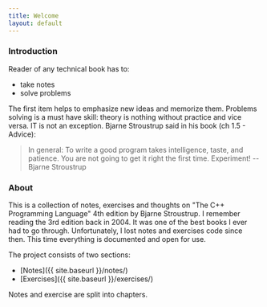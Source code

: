 ```yaml
---
title: Welcome
layout: default
---
```


### Introduction

Reader of any technical book has to:

* take notes
* solve problems

The first item helps to emphasize new ideas and memorize them.  Problems solving
is a must have skill: theory is nothing without practice and vice versa.  IT is
not an exception.  Bjarne Stroustrup said in his book (ch 1.5 - Advice):

> In general: To write a good program takes intelligence, taste, and patience. 
> You are not going to get it right the first time. Experiment! -- Bjarne
> Stroustrup


### About

This is a collection of notes, exercises and thoughts on "The C++ Programming
Language" 4th edition by Bjarne Stroustrup.  I remember reading the 3rd edition
back in 2004.  It was one of the best books I ever had to go through.
Unfortunately, I lost notes and exercises code since then.  This time everything
is documented and open for use.

The project consists of two sections:

* [Notes]({{ site.baseurl }}/notes/)
* [Exercises]({{ site.baseurl }}/exercises/)

Notes and exercise are split into chapters.
